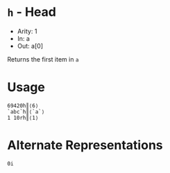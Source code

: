 # `h` - Head

- Arity: 1
- In: a
- Out: a[0]

Returns the first item in `a`

# Usage
```
69420h║⟨6⟩
`abc`h║⟨`a`⟩
1 10rh║⟨1⟩
```

# Alternate Representations

```
0i
```

